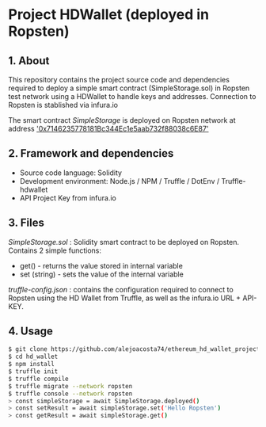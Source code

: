 # Project HDWallet (deployed in Ropsten)

## 1. About

This repository contains the project source code and dependencies required to deploy a simple smart contract (SimpleStorage.sol) in Ropsten test network using a HDWallet to handle keys and addresses.
Connection to Ropsten is stablished via infura.io

The smart contract *SimpleStorage* is deployed on Ropsten network at address ['0x7146235778181Bc344Ec1e5aab732f88038c6E87'](https://ropsten.etherscan.io/address/0x7146235778181Bc344Ec1e5aab732f88038c6E87)

## 2. Framework and dependencies

- Source code language: Solidity
- Development environment: Node.js / NPM / Truffle / DotEnv / Truffle-hdwallet
- API Project Key from infura.io

## 3. Files

*SimpleStorage.sol* : Solidity smart contract to be deployed on Ropsten. Contains 2 simple functions:

- get() - returns the value stored in internal variable
- set (string) - sets the value of the internal variable

*truffle-config.json* : contains the configuration required to connect to Ropsten using the HD Wallet from Truffle, as well as the infura.io URL + API-KEY.

## 4. Usage

```bash
$ git clone https://github.com/alejoacosta74/ethereum_hd_wallet_project_example.git hd_wallet
$ cd hd_wallet
$ npm install
$ truffle init
$ truffle compile
$ truffle migrate --network ropsten
$ truffle console --network ropsten
> const simpleStorage = await SimpleStorage.deployed()
> const setResult = await simpleStorage.set('Hello Ropsten')
> const getResult = await simpleStorage.get()
```

